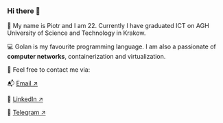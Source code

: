 ### Hi there 👋

🙇 My name is Piotr and I am 22. Currently I have graduated ICT on AGH University of Science and Technology in Krakow.

💻 Golan is my favourite programming language. I am also a passionate of **computer networks**, containerization and virtualization.

🤙 Feel free to contact me via:

📬 [Email     ↗️](mailto:piotr@wegrzyn.dev) 

👔 [LinkedIn  ↗️](https://linkedin.com/in/piotrjwegrzyn/) 

📰 [Telegram  ↗️](https://t.me/piotrjwegrzyn) 
